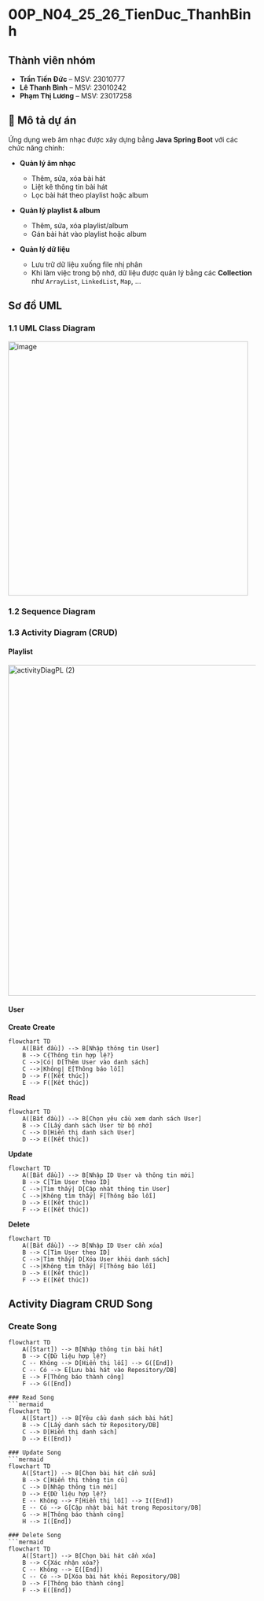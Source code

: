 # 00P_N04_25_26_TienDuc_ThanhBinh

## Thành viên nhóm
- **Trần Tiến Đức** – MSV: 23010777  
- **Lê Thanh Bình** – MSV: 23010242  
- **Phạm Thị Lương** – MSV: 23017258 

## 📌 Mô tả dự án
Ứng dụng web âm nhạc được xây dựng bằng **Java Spring Boot** với các chức năng chính:

- **Quản lý âm nhạc**  
  - Thêm, sửa, xóa bài hát  
  - Liệt kê thông tin bài hát  
  - Lọc bài hát theo playlist hoặc album  

- **Quản lý playlist & album**  
  - Thêm, sửa, xóa playlist/album  
  - Gán bài hát vào playlist hoặc album  

- **Quản lý dữ liệu**  
  - Lưu trữ dữ liệu xuống file nhị phân  
  - Khi làm việc trong bộ nhớ, dữ liệu được quản lý bằng các **Collection** như `ArrayList`, `LinkedList`, `Map`, …  


## Sơ đồ UML
### 1.1 UML Class Diagram
<img width="488" height="517" alt="image" src="https://github.com/user-attachments/assets/431125fa-545c-4adb-b6cf-04b054098aaa" />

### 1.2 Sequence Diagram

### 1.3 Activity Diagram (CRUD)

#### Playlist

<img width="1189" height="673" alt="activityDiagPL (2)" src="https://github.com/user-attachments/assets/5a5ee817-3dac-44d5-a704-9d5d1e360390" />

#### User

**Create**
**Create**
```mermaid
flowchart TD
    A([Bắt đầu]) --> B[Nhập thông tin User]
    B --> C{Thông tin hợp lệ?}
    C -->|Có| D[Thêm User vào danh sách]
    C -->|Không| E[Thông báo lỗi]
    D --> F([Kết thúc])
    E --> F([Kết thúc])
```

**Read**
```mermaid
flowchart TD
    A([Bắt đầu]) --> B[Chọn yêu cầu xem danh sách User]
    B --> C[Lấy danh sách User từ bộ nhớ]
    C --> D[Hiển thị danh sách User]
    D --> E([Kết thúc])
```

**Update**
```mermaid
flowchart TD
    A([Bắt đầu]) --> B[Nhập ID User và thông tin mới]
    B --> C[Tìm User theo ID]
    C -->|Tìm thấy| D[Cập nhật thông tin User]
    C -->|Không tìm thấy| F[Thông báo lỗi]
    D --> E([Kết thúc])
    F --> E([Kết thúc])
```


**Delete**
```mermaid
flowchart TD
    A([Bắt đầu]) --> B[Nhập ID User cần xóa]
    B --> C[Tìm User theo ID]
    C -->|Tìm thấy| D[Xóa User khỏi danh sách]
    C -->|Không tìm thấy| F[Thông báo lỗi]
    D --> E([Kết thúc])
    F --> E([Kết thúc])
```
## Activity Diagram CRUD Song  

### Create Song
```mermaid
flowchart TD
    A([Start]) --> B[Nhập thông tin bài hát]
    B --> C{Dữ liệu hợp lệ?}
    C -- Không --> D[Hiển thị lỗi] --> G([End])
    C -- Có --> E[Lưu bài hát vào Repository/DB]
    E --> F[Thông báo thành công]
    F --> G([End])

### Read Song
```mermaid
flowchart TD
    A([Start]) --> B[Yêu cầu danh sách bài hát]
    B --> C[Lấy danh sách từ Repository/DB]
    C --> D[Hiển thị danh sách]
    D --> E([End])

### Update Song
```mermaid
flowchart TD
    A([Start]) --> B[Chọn bài hát cần sửa]
    B --> C[Hiển thị thông tin cũ]
    C --> D[Nhập thông tin mới]
    D --> E{Dữ liệu hợp lệ?}
    E -- Không --> F[Hiển thị lỗi] --> I([End])
    E -- Có --> G[Cập nhật bài hát trong Repository/DB]
    G --> H[Thông báo thành công]
    H --> I([End])

### Delete Song
```mermaid
flowchart TD
    A([Start]) --> B[Chọn bài hát cần xóa]
    B --> C{Xác nhận xóa?}
    C -- Không --> E([End])
    C -- Có --> D[Xóa bài hát khỏi Repository/DB]
    D --> F[Thông báo thành công]
    F --> E([End])
